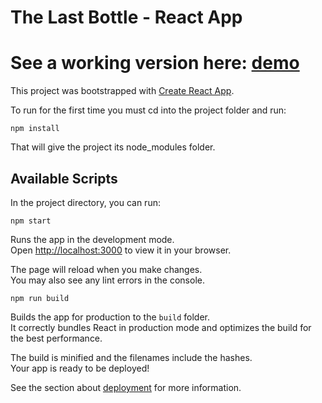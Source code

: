 


# The Last Bottle - React App

# **See a working version here: [demo](https://faucex.cc/the-last-bottle/index.html)**

This project was bootstrapped with [Create React App](https://github.com/facebook/create-react-app).

To run for the first time you must cd into the project folder and run:

`npm install`

That will give the project its node_modules folder.


## Available Scripts

In the project directory, you can run:

`npm start`

Runs the app in the development mode.\
Open [http://localhost:3000](http://localhost:3000) to view it in your browser.

The page will reload when you make changes.\
You may also see any lint errors in the console.


`npm run build`

Builds the app for production to the `build` folder.\
It correctly bundles React in production mode and optimizes the build for the best performance.

The build is minified and the filenames include the hashes.\
Your app is ready to be deployed!

See the section about [deployment](https://facebook.github.io/create-react-app/docs/deployment) for more information.

